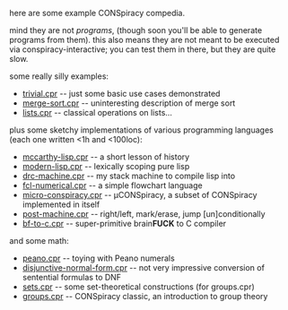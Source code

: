 here are some example CONSpiracy compedia.

mind they are not _programs_, (though soon you'll be able to generate programs from them). this also means they are not meant to be executed via conspiracy-interactive; you can test them in there, but they are quite slow.


some really silly examples:
- [trivial.cpr](trivial.cpr) -- just some basic use cases demonstrated
- [merge-sort.cpr](merge-sort.cpr) -- uninteresting description of merge sort
- [lists.cpr](lists.cpr) -- classical operations on lists...


plus some sketchy implementations of various programming languages (each one written <1h and <100loc):
- [mccarthy-lisp.cpr](mccarthy-lisp.cpr) -- a short lesson of history
- [modern-lisp.cpr](modern-lisp.cpr) -- lexically scoping pure lisp
- [drc-machine.cpr](drc-machine.cpr) -- my stack machine to compile lisp into
- [fcl-numerical.cpr](fcl-numerical.cpr) -- a simple flowchart language
- [micro-conspiracy.cpr](micro-conspiracy.cpr) -- µCONSpiracy, a subset of CONSpiracy implemented in itself
- [post-machine.cpr](post-machine.cpr) -- right/left, mark/erase, jump [un]conditionally
- [bf-to-c.cpr](bf-to-c.cpr) -- super-primitive brain**FUCK** to C compiler

and some math:
- [peano.cpr](peano.cpr) -- toying with Peano numerals
- [disjunctive-normal-form.cpr](disjunctive-normal-form.cpr) -- not very impressive conversion of sentential formulas to DNF
- [sets.cpr](sets.cpr) -- some set-theoretical constructions (for groups.cpr)
- [groups.cpr](groups.cpr) -- CONSpiracy classic, an introduction to group theory
